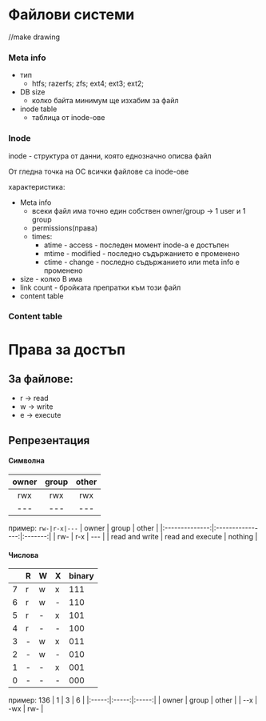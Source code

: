 # Файлови системи

//make drawing

### Meta info
- тип
	- htfs; razerfs; zfs; ext4; ext3; ext2;
- DB size
	- колко байта минимум ще изхабим за файл
- inode table
	- таблица от inode-ове


### Inode
inode - структура от данни, която еднозначно описва файл

От гледна точка на ОС всички файлове са inode-ове

характеристика:
- Meta info
	- всеки файл има точно един собствен owner/group -> 1 user и 1 group
	- permissions(права)
	- times:
		- atime - access - последен момент inode-a е достъпен 
		- mtime - modified - последно съдържанието е променено
		- ctime - change - последно съдържанието или meta info е променено
- size - колко B има
- link count - бройката препратки към този файл
- content table

### Content table




# Права за достъп

## За файлове:
- r -> read
- w -> write
- e -> execute


## Репрезентация


#### Символна
| owner | group | other |
| :----:| :----:| :----:|
|  rwx  |  rwx  |  rwx  |
|  ---  |  ---  |  ---  |

пример: `rw-|r-x|---`
|     owner      |      group       |  other  |
|:--------------:|:----------------:|:-------:|
|      rw-       |       r-x        |   ---   |
| read and write | read and execute | nothing |



#### Числова
|     | R   | W   | X   | binary |
| --- | --- | --- | --- | ------ |
| 7   | r   | w   | x   | 111    |
| 6   | r   | w   | -   | 110    |
| 5   | r   | -   | x   | 101    |
| 4   | r   | -   | -   | 100    |
| 3   | -   | w   | x   | 011    |
| 2   | -   | w   | -   | 010    |
| 1   | -   | -   | x   | 001    |
| 0   | -   | -   | -   | 000    |

пример:
136
|   1   |   3   |   6   |
|:-----:|:-----:|:-----:|
| owner | group | other | 
|  --x  |  -wx  |  rw-  |
